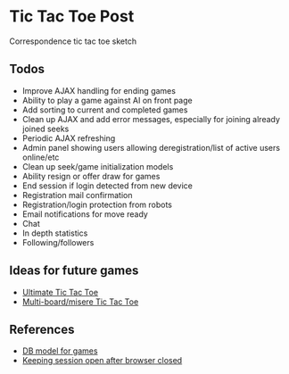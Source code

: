 # Tic Tac Toe Post
Correspondence tic tac toe sketch

## Todos
- Improve AJAX handling for ending games
- Ability to play a game against AI on front page
- Add sorting to current and completed games
- Clean up AJAX and add error messages, especially for joining already joined seeks
- Periodic AJAX refreshing
- Admin panel showing users allowing deregistration/list of active users online/etc
- Clean up seek/game initialization models
- Ability resign or offer draw for games
- End session if login detected from new device
- Registration mail confirmation
- Registration/login protection from robots
- Email notifications for move ready
- Chat
- In depth statistics
- Following/followers

## Ideas for future games
- [Ultimate Tic Tac Toe](https://en.wikipedia.org/wiki/Ultimate_tic-tac-toe)
- [Multi-board/misere Tic Tac Toe](https://www.youtube.com/watch?v=h09XU8t8eUM)

## References
- [DB model for games](http://www.vertabelo.com/blog/technical-articles/a-database-model-for-simple-board-games)
- [Keeping session open after browser closed](https://stackoverflow.com/questions/3684620/is-possible-to-keep-session-even-after-the-browser-is-closed)
